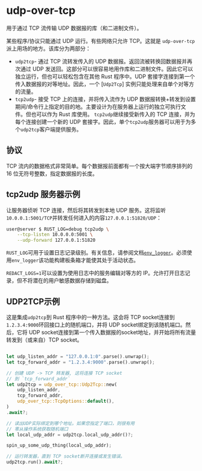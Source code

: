 # udp-over-tcp

用于通过 TCP 流传输 UDP 数据报的库（和二进制文件）。

某些程序/协议只能通过 UDP 运行。有些网络只允许 TCP。这就是 `udp-over-tcp`派上用场的地方。该库分为两部分：

* `udp2tcp`- 通过 TCP 流转发传入的 UDP 数据报。返回流被转换回数据报并再次通过 UDP 发送回。这部分可以很容易地用作库和二进制文件。因此它可以独立运行，但也可以轻松包含在其他 Rust 程序中。UDP 套接字连接到第一个传入数据报的对等地址。因此，一个 [`Udp2Tcp`] 实例只能处理来自单个对等方的流量。
* `tcp2udp`- 接受 TCP 上的连接，并将传入流作为 UDP 数据报转换+转发到设置期间/命令行上指定的目的地。主要设计为在服务器上运行的独立可执行文件。但也可以作为 Rust 库使用。 `tcp2udp`继续接受新传入的 TCP 连接，并为每个连接创建一个新的 UDP 套接字。因此，单个`tcp2udp`服务器可以用于为多个`udp2tcp`客户端提供服务。

## 协议

TCP 流内的数据格式非常简单。每个数据报前面都有一个按大端字节顺序排列的 16 位无符号整数，指定数据报的长度。

## tcp2udp 服务器示例

让服务器侦听 TCP 连接，然后将其转发到本地 UDP 服务。这将监听`10.0.0.1:5001/TCP`并转发任何进入的内容`127.0.0.1:51820/UDP`：
```bash
user@server $ RUST_LOG=debug tcp2udp \
    --tcp-listen 10.0.0.0:5001 \
    --udp-forward 127.0.0.1:51820
```

`RUST_LOG`可用于设置日志记录级别。有关信息，请参阅文档[`env_logger`]。必须使用`env_logger`该功能构建板条箱才能使其处于活动状态。

`REDACT_LOGS=1`可以设置为使用日志中的服务编辑对等方的 IP。允许打开日志记录，但不将潜在的用户敏感数据存储到磁盘。

[`env_logger`]: https://crates.io/crates/env_logger

## UDP2TCP示例

这是集成`udp2tcp`到 Rust 程序中的一种方法。这会将 TCP socket连接到`1.2.3.4:9000`环回接口上的随机端口，并将 UDP socket绑定到该随机端口。然后，它将 UDP socket连接到第一个传入数据报的socket地址，并开始将所有流量转发到（或来自）TCP socket。

```rust

let udp_listen_addr = "127.0.0.1:0".parse().unwrap();
let tcp_forward_addr = "1.2.3.4:9000".parse().unwrap();

// 创建 UDP -> TCP 转发器, 这将连接 TCP socket
// 到 `tcp_forward_addr`
let udp2tcp = udp_over_tcp::Udp2Tcp::new(
    udp_listen_addr,
    tcp_forward_addr,
    udp_over_tcp::TcpOptions::default(),
)
.await?;

// 读出UDP实际绑定到哪个地址。如果您指定了端口，则很有用
// 零从操作系统获取随机端口
let local_udp_addr = udp2tcp.local_udp_addr()?;

spin_up_some_udp_thing(local_udp_addr);

// 运行转发器，直到 TCP socket断开连接或发生错误。
udp2tcp.run().await?;
```

